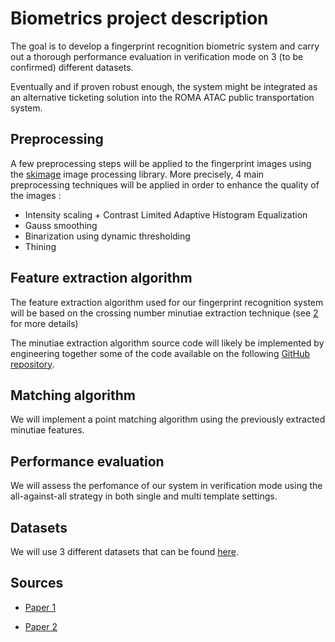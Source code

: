 # Biometrics project description 

The goal is to develop a fingerprint recognition biometric system and carry out a thorough performance evaluation in verification mode on 3 (to be confirmed) different datasets.

Eventually and if proven robust enough, the system might be integrated as an alternative ticketing solution into the ROMA ATAC public transportation system.

## Preprocessing 

A few preprocessing steps will be applied to the fingerprint images using the [skimage](http://scikit-image.org) image processing library.
More precisely, 4 main preprocessing techniques will be applied in order to enhance the quality of the images :

- Intensity scaling + Contrast Limited Adaptive Histogram Equalization 
- Gauss smoothing
- Binarization using dynamic thresholding
- Thining 

## Feature extraction algorithm

The feature extraction algorithm used for our fingerprint recognition system will be based on the crossing number minutiae extraction technique (see [2] for more details)

The minutiae extraction algorithm source code will likely be implemented by engineering together some of the code available on the following [GitHub repository](https://github.com/rtshadow/biometrics).

## Matching algorithm 

We will implement a point matching algorithm using the previously extracted minutiae features.

## Performance evaluation

We will assess the perfomance of our system in verification mode using the all-against-all strategy in both single and multi template settings.

##  Datasets

We will use 3 different datasets that can be found [here](http://www.advancedsourcecode.com/fingerprintdatabase.asp).

## Sources

- [Paper 1](http://biometrics.cse.msu.edu/Publications/Fingerprint/RossJainReisman_HybridFpMatcher_PR03.pdf)

- [Paper 2][2]

[2]:(https://ai2-s2-pdfs.s3.amazonaws.com/b17d/ccc16dc4638ed1a019a6b87a731bd56a069d.pdf)
